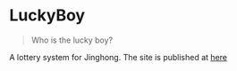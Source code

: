 # LuckyBoy

> Who is the lucky boy?

A lottery system for Jinghong.
The site is published at [here](https://penguint.github.io/LuckyBoy/)
